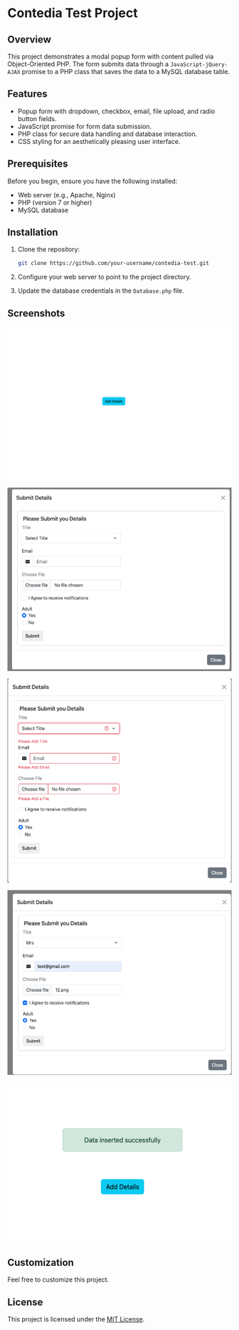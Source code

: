 # Contedia Test Project

## Overview

This project demonstrates a modal popup form with content pulled via Object-Oriented PHP. The form submits data through a ```JavaScript-jQuery-AJAX``` promise to a PHP class that saves the data to a MySQL database table.

## Features

- Popup form with dropdown, checkbox, email, file upload, and radio button fields.
- JavaScript promise for form data submission.
- PHP class for secure data handling and database interaction.
- CSS styling for an aesthetically pleasing user interface.

## Prerequisites

Before you begin, ensure you have the following installed:

- Web server (e.g., Apache, Nginx)
- PHP (version 7 or higher)
- MySQL database

## Installation

1. Clone the repository:

    ```bash
    git clone https://github.com/your-username/contedia-test.git
    ```

2. Configure your web server to point to the project directory.

3. Update the database credentials in the `Database.php` file.

## Screenshots

![](images/1.png)

![](images/2.png)

![](images/3.png)

![](images/4.png)

![](images/5.png)


## Customization

Feel free to customize this project.

## License

This project is licensed under the [MIT License](LICENSE).
